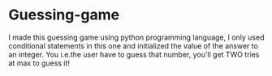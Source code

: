 # Guessing-game

I made this guessing game using python programming language, I only used conditional statements in this one and initialized the value of the answer to an integer.
You i.e.the user have to guess that number, you'll get TWO tries at max to guess it!
